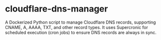 # cloudflare-dns-manager
A Dockerized Python script to manage Cloudflare DNS records, supporting CNAME, A, AAAA, TXT, and other record types. It uses Supercronic for scheduled execution (cron jobs) to ensure DNS records are always in sync.
